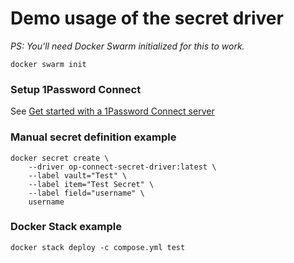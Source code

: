 # Demo usage of the secret driver

_PS: You'll need Docker Swarm initialized for this to work._

```shell
docker swarm init
```

### Setup 1Password Connect

See [Get started with a 1Password Connect server](https://developer.1password.com/docs/connect/get-started/)


### Manual secret definition example

```shell
docker secret create \
    --driver op-connect-secret-driver:latest \
    --label vault="Test" \
    --label item="Test Secret" \
    --label field="username" \
    username
```

### Docker Stack example

```shell
docker stack deploy -c compose.yml test
```
